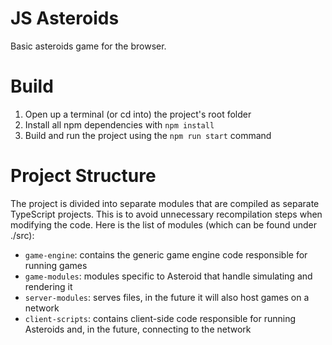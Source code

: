 
# JS Asteroids
Basic asteroids game for the browser.

# Build
1. Open up a terminal (or cd into) the project's root folder
2. Install all npm dependencies with `npm install`
3. Build and run the project using the `npm run start` command

# Project Structure
The project is divided into separate modules that are compiled as separate TypeScript projects. This is to avoid unnecessary recompilation steps when modifying the code. Here is the list of modules (which can be found under ./src):
- `game-engine`: contains the generic game engine code responsible for running games
- `game-modules`: modules specific to Asteroid that handle simulating and rendering it
- `server-modules`: serves files, in the future it will also host games on a network
- `client-scripts`: contains client-side code responsible for running Asteroids and, in the future, connecting to the network
